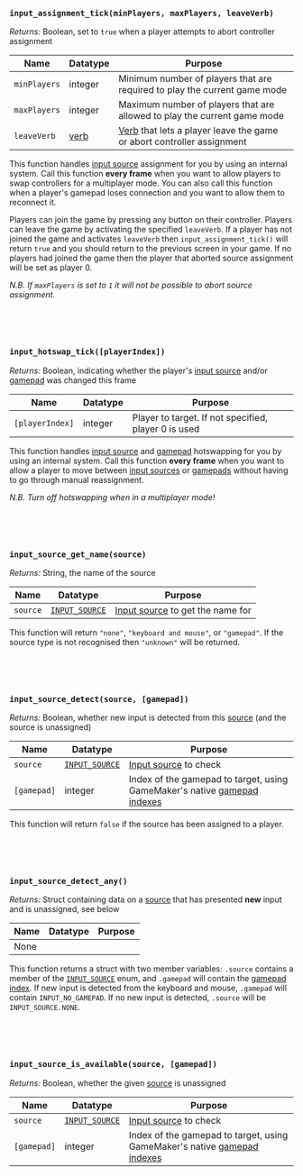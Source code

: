 ### `input_assignment_tick(minPlayers, maxPlayers, leaveVerb)`

*Returns:* Boolean, set to `true` when a player attempts to abort controller assignment

|Name        |Datatype                  |Purpose                                                                                    |
|------------|--------------------------|-------------------------------------------------------------------------------------------|
|`minPlayers`|integer                   |Minimum number of players that are required to play the current game mode                  |
|`maxPlayers`|integer                   |Maximum number of players that are allowed to play the current game mode                   |
|`leaveVerb` |[verb](Verbs-and-Variants)|[Verb](Verbs-and-Variants) that lets a player leave the game or abort controller assignment|

This function handles [input source](Input-Sources) assignment for you by using an internal system. Call this function **every frame** when you want to allow players to swap controllers for a multiplayer mode. You can also call this function when a player's gamepad loses connection and you want to allow them to reconnect it.

Players can join the game by pressing any button on their controller. Players can leave the game by activating the specified `leaveVerb`. If a player has not joined the game and activates `leaveVerb` then `input_assignment_tick()` will return `true` and you should return to the previous screen in your game. If no players had joined the game then the player that aborted source assignment will be set as player 0.

*N.B. If `maxPlayers` is set to `1` it will not be possible to abort source assignment.*

&nbsp;

&nbsp;

### `input_hotswap_tick([playerIndex])`

*Returns:* Boolean, indicating whether the player's [input source](Input-Sources) and/or [gamepad](https://docs2.yoyogames.com/source/_build/3_scripting/4_gml_reference/controls/gamepad%20input/index.html) was changed this frame

|Name           |Datatype      |Purpose                                             |
|---------------|--------------|----------------------------------------------------|
|`[playerIndex]`|integer       |Player to target. If not specified, player 0 is used|

This function handles [input source](Input-Sources) and [gamepad](https://docs2.yoyogames.com/source/_build/3_scripting/4_gml_reference/controls/gamepad%20input/index.html) hotswapping for you by using an internal system. Call this function **every frame** when you want to allow a player to move between [input sources](Input-Sources) or [gamepads](https://docs2.yoyogames.com/source/_build/3_scripting/4_gml_reference/controls/gamepad%20input/index.html) without having to go through manual reassignment.

*N.B. Turn off hotswapping when in a multiplayer mode!*

&nbsp;

&nbsp;

### `input_source_get_name(source)`

*Returns:* String, the name of the source

|Name    |Datatype      |Purpose                                                           |
|--------|--------------|------------------------------------------------------------------|
|`source`|[`INPUT_SOURCE`](Input-Sources)|[Input source](Input-Sources) to get the name for|

This function will return `"none"`, `"keyboard and mouse"`, or `"gamepad"`. If the source type is not recognised then `"unknown"` will be returned.

&nbsp;

&nbsp;

### `input_source_detect(source, [gamepad])`

*Returns:* Boolean, whether new input is detected from this [source](Input-Sources) (and the source is unassigned)

|Name       |Datatype                       |Purpose                                                                                                                                                                              |
|-----------|-------------------------------|-------------------------------------------------------------------------------------------------------------------------------------------------------------------------------------|
|`source`   |[`INPUT_SOURCE`](Input-Sources)|[Input source](Input-Sources) to check                                                                                                                                               |
|`[gamepad]`|integer                        |Index of the gamepad to target, using GameMaker's native [gamepad indexes](https://docs2.yoyogames.com/source/_build/3_scripting/4_gml_reference/controls/gamepad%20input/index.html)|

This function will return `false` if the source has been assigned to a player.

&nbsp;

&nbsp;

### `input_source_detect_any()`

*Returns:* Struct containing data on a [source](Input-Sources) that has presented **new** input and is unassigned, see below

|Name|Datatype|Purpose|
|----|--------|-------|
|None|        |       |

This function returns a struct with two member variables: `.source` contains a member of the [`INPUT_SOURCE`](Input-Sources) enum, and `.gamepad` will contain the [gamepad index](https://docs2.yoyogames.com/source/_build/3_scripting/4_gml_reference/controls/gamepad%20input/index.html). If new input is detected from the keyboard and mouse, `.gamepad` will contain `INPUT_NO_GAMEPAD`. If no new input is detected, `.source` will be `INPUT_SOURCE.NONE`.

&nbsp;

&nbsp;


### `input_source_is_available(source, [gamepad])`

*Returns:* Boolean, whether the given [source](Input-Sources) is unassigned

|Name       |Datatype                       |Purpose                                                                                                                                                                              |
|-----------|-------------------------------|-------------------------------------------------------------------------------------------------------------------------------------------------------------------------------------|
|`source`   |[`INPUT_SOURCE`](Input-Sources)|[Input source](Input-Sources) to check                                                                                                                                               |
|`[gamepad]`|integer                        |Index of the gamepad to target, using GameMaker's native [gamepad indexes](https://docs2.yoyogames.com/source/_build/3_scripting/4_gml_reference/controls/gamepad%20input/index.html)|